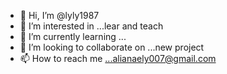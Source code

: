 - 👋 Hi, I’m @lyly1987
- 👀 I’m interested in ...lear and teach 
- 🌱 I’m currently learning ...
- 💞️ I’m looking to collaborate on ...new project
- 📫 How to reach me ...alianaely007@gmail.com

<!---
lyly1987/lyly1987 is a ✨ special ✨ repository because its `README.md` (this file) appears on your GitHub profile.
You can click the Preview link to take a look at your changes.
--->
